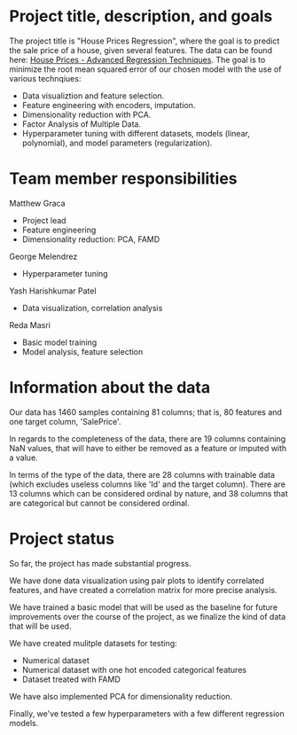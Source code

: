 # Project title, description, and goals
The project title is "House Prices Regression", where the goal is to predict the sale price of a house, given several features. The data can be found here: [House Prices - Advanced Regression Techniques](https://www.kaggle.com/c/house-prices-advanced-regression-techniques). The goal is to minimize the root mean squared error of our chosen model with the use of various technqiues:
- Data visualiztion and feature selection.
- Feature engineering with encoders, imputation.
- Dimensionality reduction with PCA.
- Factor Analysis of Multiple Data.
- Hyperparameter tuning with different datasets, models (linear, polynomial), and model parameters (regularization).

# Team member responsibilities
Matthew Graca
- Project lead
- Feature engineering
- Dimensionality reduction: PCA, FAMD

George Melendrez
- Hyperparameter tuning

Yash Harishkumar Patel
- Data visualization, correlation analysis

Reda Masri
- Basic model training
- Model analysis, feature selection

# Information about the data
Our data has 1460 samples containing 81 columns; that is, 80 features and one target column, 'SalePrice'. 

In regards to the completeness of the data, there are 19 columns containing NaN values, that will have to either be removed as a feature or imputed with a value.

In terms of the type of the data, there are 28 columns with trainable data (which excludes useless columns like 'Id' and the target column). There are 13 columns which can be considered ordinal by nature, and 38 columns that are categorical but cannot be considered ordinal.

# Project status
So far, the project has made substantial progress. 

We have done data visualization using pair plots to identify correlated features, and have created a correlation matrix for more precise analysis.

We have trained a basic model that will be used as the baseline for future improvements over the course of the project, as we finalize the kind of data that will be used.

We have created mulitple datasets for testing:
- Numerical dataset
- Numerical dataset with one hot encoded categorical features
- Dataset treated with FAMD

We have also implemented PCA for dimensionality reduction.

Finally, we've tested a few hyperparameters with a few different regression models.
